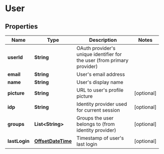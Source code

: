 # User

## Properties
Name | Type | Description | Notes
------------ | ------------- | ------------- | -------------
**userId** | **String** | OAuth provider&#x27;s unique identifier for the user (from primary provider) | 
**email** | **String** | User&#x27;s email address | 
**name** | **String** | User&#x27;s display name | 
**picture** | **String** | URL to user&#x27;s profile picture |  [optional]
**idp** | **String** | Identity provider used for current session |  [optional]
**groups** | **List&lt;String&gt;** | Groups the user belongs to (from identity provider) |  [optional]
**lastLogin** | [**OffsetDateTime**](OffsetDateTime.md) | Timestamp of user&#x27;s last login |  [optional]
